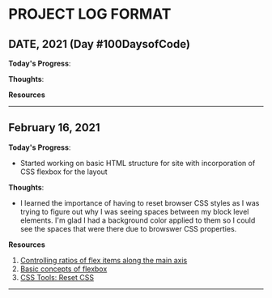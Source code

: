 # PROJECT LOG FORMAT

## DATE, 2021 (Day  #100DaysofCode)

**Today's Progress**:

**Thoughts**: 

**Resources**

----------------------------------------------------------
## February 16, 2021 

**Today's Progress**:
- Started working on basic HTML structure for site with incorporation of CSS flexbox for the layout

**Thoughts**: 
- I learned the importance of having to reset browser CSS styles as I was trying to figure out why I was seeing spaces between my block level elements. I'm glad I had a background color applied to them so I could see the spaces that were there due to browswer CSS properties. 

**Resources**
1. [Controlling ratios of flex items along the main axis](https://developer.mozilla.org/en-US/docs/Web/CSS/CSS_Flexible_Box_Layout/Controlling_Ratios_of_Flex_Items_Along_the_Main_Ax)
2. [Basic concepts of flexbox](https://developer.mozilla.org/en-US/docs/Web/CSS/CSS_Flexible_Box_Layout/Basic_Concepts_of_Flexbox)
3. [CSS Tools: Reset CSS](https://meyerweb.com/eric/tools/css/reset/)

----------------------------------------------------------